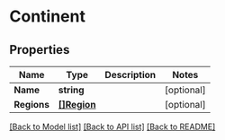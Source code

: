 # Continent

## Properties

Name | Type | Description | Notes
------------ | ------------- | ------------- | -------------
**Name** | **string** |  | [optional] 
**Regions** | [**[]Region**](Region.md) |  | [optional] 

[[Back to Model list]](../README.md#documentation-for-models) [[Back to API list]](../README.md#documentation-for-api-endpoints) [[Back to README]](../README.md)


